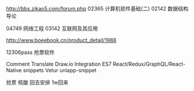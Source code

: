 http://bbs.zikao5.com/forum.php
02365   计算机软件基础(二)
02142   数据结构导论

04749   网络工程
03142 互联网及其应用

<!-- 数据结构导论网址 -->
http://www.boeebook.cn/product_detail/1988


12306pass 抢票软件






Comment Translate
Draw.io Integration
ES7 React/Redux/GraphQL/React-Native snippets
Vetur
uniapp-snippet






抢票 核酸  回去安排
1w回来


